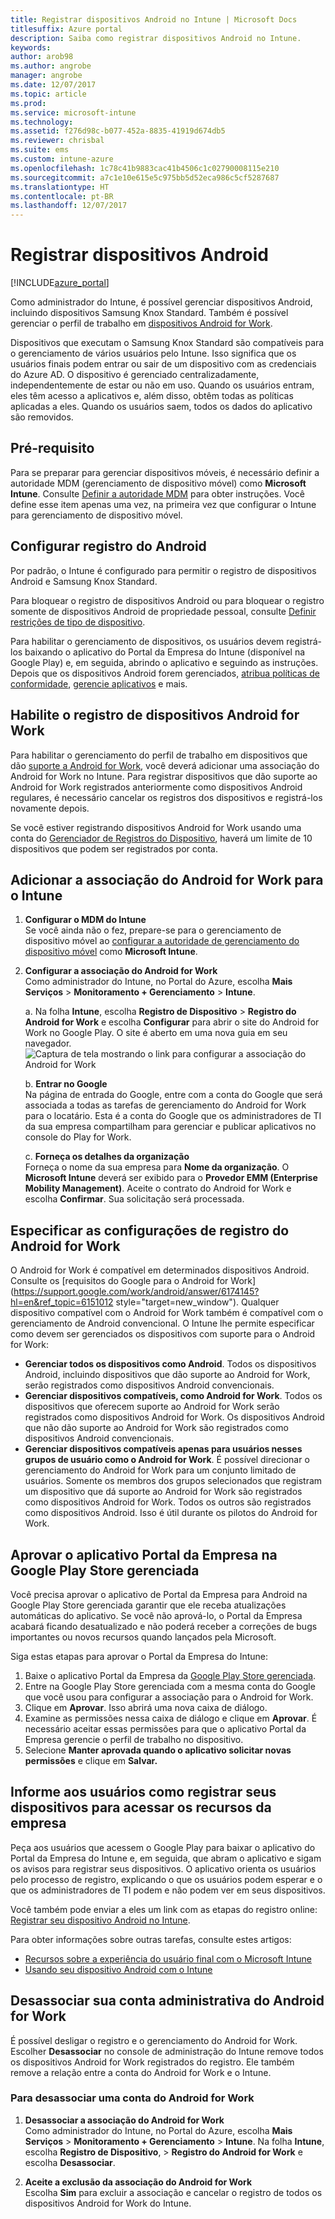 ```yaml
---
title: Registrar dispositivos Android no Intune | Microsoft Docs
titlesuffix: Azure portal
description: Saiba como registrar dispositivos Android no Intune.
keywords: 
author: arob98
ms.author: angrobe
manager: angrobe
ms.date: 12/07/2017
ms.topic: article
ms.prod: 
ms.service: microsoft-intune
ms.technology: 
ms.assetid: f276d98c-b077-452a-8835-41919d674db5
ms.reviewer: chrisbal
ms.suite: ems
ms.custom: intune-azure
ms.openlocfilehash: 1c78c41b9883cac41b4506c1c02790008115e210
ms.sourcegitcommit: a7c1e10e615e5c975bb5d52eca986c5cf5287687
ms.translationtype: HT
ms.contentlocale: pt-BR
ms.lasthandoff: 12/07/2017
---
```

# <a name="enroll-android-devices"></a>Registrar dispositivos Android

[!INCLUDE[azure_portal](./includes/azure_portal.md)]

Como administrador do Intune, é possível gerenciar dispositivos Android, incluindo dispositivos Samsung Knox Standard. Também é possível gerenciar o perfil de trabalho em [dispositivos Android for Work](#enable-enrollment-of-android-for-work-devices).

Dispositivos que executam o Samsung Knox Standard são compatíveis para o gerenciamento de vários usuários pelo Intune. Isso significa que os usuários finais podem entrar ou sair de um dispositivo com as credenciais do Azure AD. O dispositivo é gerenciado centralizadamente, independentemente de estar ou não em uso. Quando os usuários entram, eles têm acesso a aplicativos e, além disso, obtêm todas as políticas aplicadas a eles. Quando os usuários saem, todos os dados do aplicativo são removidos.

## <a name="prerequisite"></a>Pré-requisito

Para se preparar para gerenciar dispositivos móveis, é necessário definir a autoridade MDM (gerenciamento de dispositivo móvel) como **Microsoft Intune**. Consulte [Definir a autoridade MDM](mdm-authority-set.md) para obter instruções. Você define esse item apenas uma vez, na primeira vez que configurar o Intune para gerenciamento de dispositivo móvel.

## <a name="set-up-android-enrollment"></a>Configurar registro do Android

Por padrão, o Intune é configurado para permitir o registro de dispositivos Android e Samsung Knox Standard.

Para bloquear o registro de dispositivos Android ou para bloquear o registro somente de dispositivos Android de propriedade pessoal, consulte [Definir restrições de tipo de dispositivo](enrollment-restrictions-set.md).

Para habilitar o gerenciamento de dispositivos, os usuários devem registrá-los baixando o aplicativo do Portal da Empresa do Intune (disponível na Google Play) e, em seguida, abrindo o aplicativo e seguindo as instruções. Depois que os dispositivos Android forem gerenciados, [atribua políticas de conformidade](compliance-policy-create-android.md), [gerencie aplicativos](app-management.md) e mais.

## <a name="enable-enrollment-of-android-for-work-devices"></a>Habilite o registro de dispositivos Android for Work

Para habilitar o gerenciamento do perfil de trabalho em dispositivos que dão [suporte a Android for Work](https://support.google.com/work/android/answer/6174145?hl=en&ref_topic=6151012), você deverá adicionar uma associação do Android for Work no Intune. Para registrar dispositivos que dão suporte ao Android for Work registrados anteriormente como dispositivos Android regulares, é necessário cancelar os registros dos dispositivos e registrá-los novamente depois.

Se você estiver registrando dispositivos Android for Work usando uma conta do [Gerenciador de Registros do Dispositivo](device-enrollment-manager-enroll.md), haverá um limite de 10 dispositivos que podem ser registrados por conta.

## <a name="add-android-for-work-binding-for-intune"></a>Adicionar a associação do Android for Work para o Intune

1. **Configurar o MDM do Intune**<br>
Se você ainda não o fez, prepare-se para o gerenciamento de dispositivo móvel ao [configurar a autoridade de gerenciamento do dispositivo móvel](mdm-authority-set.md) como **Microsoft Intune**.
2. **Configurar a associação do Android for Work**<br>
    Como administrador do Intune, no Portal do Azure, escolha **Mais Serviços** > **Monitoramento + Gerenciamento** > **Intune**.

   a. Na folha **Intune**, escolha **Registro de Dispositivo** > **Registro do Android for Work** e escolha **Configurar** para abrir o site do Android for Work no Google Play. O site é aberto em uma nova guia em seu navegador.
   ![Captura de tela mostrando o link para configurar a associação do Android for Work](./media/android-work-bind.png)

   b. **Entrar no Google**<br>
   Na página de entrada do Google, entre com a conta do Google que será associada a todas as tarefas de gerenciamento do Android for Work para o locatário. Esta é a conta do Google que os administradores de TI da sua empresa compartilham para gerenciar e publicar aplicativos no console do Play for Work.

   c. **Forneça os detalhes da organização**<br>
   Forneça o nome da sua empresa para **Nome da organização**. O **Microsoft Intune** deverá ser exibido para o **Provedor EMM (Enterprise Mobility Management)**. Aceite o contrato do Android for Work e escolha **Confirmar**. Sua solicitação será processada.

## <a name="specify-android-for-work-enrollment-settings"></a>Especificar as configurações de registro do Android for Work
   O Android for Work é compatível em determinados dispositivos Android. Consulte os [requisitos do Google para o Android for Work](https://support.google.com/work/android/answer/6174145?hl=en&ref_topic=6151012 style="target=new_window"). Qualquer dispositivo compatível com o Android for Work também é compatível com o gerenciamento de Android convencional. O Intune lhe permite especificar como devem ser gerenciados os dispositivos com suporte para o Android for Work:

   - **Gerenciar todos os dispositivos como Android**. Todos os dispositivos Android, incluindo dispositivos que dão suporte ao Android for Work, serão registrados como dispositivos Android convencionais.
   - **Gerenciar dispositivos compatíveis, como Android for Work**. Todos os dispositivos que oferecem suporte ao Android for Work serão registrados como dispositivos Android for Work. Os dispositivos Android que não dão suporte ao Android for Work são registrados como dispositivos Android convencionais.
   - **Gerenciar dispositivos compatíveis apenas para usuários nesses grupos de usuário como o Android for Work**. É possível direcionar o gerenciamento do Android for Work para um conjunto limitado de usuários. Somente os membros dos grupos selecionados que registram um dispositivo que dá suporte ao Android for Work são registrados como dispositivos Android for Work. Todos os outros são registrados como dispositivos Android. Isso é útil durante os pilotos do Android for Work.

## <a name="approve-the-company-portal-app-in-the-managed-google-play-store"></a>Aprovar o aplicativo Portal da Empresa na Google Play Store gerenciada
Você precisa aprovar o aplicativo de Portal da Empresa para Android na Google Play Store gerenciada garantir que ele receba atualizações automáticas do aplicativo. Se você não aprová-lo, o Portal da Empresa acabará ficando desatualizado e não poderá receber a correções de bugs importantes ou novos recursos quando lançados pela Microsoft.

Siga estas etapas para aprovar o Portal da Empresa do Intune:

1.  Baixe o aplicativo Portal da Empresa da [Google Play Store gerenciada](https://play.google.com/work/apps/details?id=com.microsoft.windowsintune.companyportal).
2.  Entre na Google Play Store gerenciada com a mesma conta do Google que você usou para configurar a associação para o Android for Work.
3.  Clique em **Aprovar**.  Isso abrirá uma nova caixa de diálogo.
4.  Examine as permissões nessa caixa de diálogo e clique em **Aprovar**. É necessário aceitar essas permissões para que o aplicativo Portal da Empresa gerencie o perfil de trabalho no dispositivo.
5.  Selecione **Manter aprovada quando o aplicativo solicitar novas permissões** e clique em **Salvar.**

<!--  ## Next steps for Android for Work
After configuring the Android for Work binding and settings, you can do the following:
- [Deploy Android for Work apps](android-for-work-apps.md)
- [Add Android for Work configuration policies](android-for-work-policy-settings-in-microsoft-intune.md)  -->

## <a name="tell-your-users-how-to-enroll-their-devices-to-access-company-resources"></a>Informe aos usuários como registrar seus dispositivos para acessar os recursos da empresa

Peça aos usuários que acessem o Google Play para baixar o aplicativo do Portal da Empresa do Intune e, em seguida, que abram o aplicativo e sigam os avisos para registrar seus dispositivos. O aplicativo orienta os usuários pelo processo de registro, explicando o que os usuários podem esperar e o que os administradores de TI podem e não podem ver em seus dispositivos.

Você também pode enviar a eles um link com as etapas do registro online: [Registrar seu dispositivo Android no Intune](https://docs.microsoft.com/intune-user-help/enroll-your-device-in-intune-android).

Para obter informações sobre outras tarefas, consulte estes artigos:

- [Recursos sobre a experiência do usuário final com o Microsoft Intune](end-user-educate.md)
- [Usando seu dispositivo Android com o Intune](https://docs.microsoft.com/intune-user-help/using-your-android-device-with-intune)

## <a name="unbind-your-android-for-work-administrative-account"></a>Desassociar sua conta administrativa do Android for Work

É possível desligar o registro e o gerenciamento do Android for Work. Escolher **Desassociar** no console de administração do Intune remove todos os dispositivos Android for Work registrados do registro. Ele também remove a relação entre a conta do Android for Work e o Intune.

### <a name="to-unbind-an-android-for-work-account"></a>Para desassociar uma conta do Android for Work

1. **Desassociar a associação do Android for Work**<br>
    Como administrador do Intune, no Portal do Azure, escolha **Mais Serviços** > **Monitoramento + Gerenciamento** > **Intune**.  Na folha **Intune**, escolha **Registro de Dispositivo**, > **Registro do Android for Work** e escolha **Desassociar**.

2. **Aceite a exclusão da associação do Android for Work**<br>
  Escolha **Sim** para excluir a associação e cancelar o registro de todos os dispositivos Android for Work do Intune.
